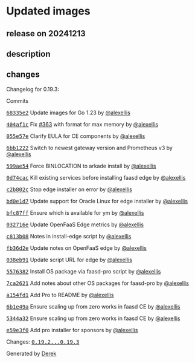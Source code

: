 # Updated images

## release on 20241213

## description

## changes

Changelog for 0.19.3:

Commits

<a class="commit-link" data-hovercard-type="commit" data-hovercard-url="https://github.com/openfaas/faasd/commit/68335e201615d8ec7e5032a185bd089a8a1c45ca/hovercard" href="https://github.com/openfaas/faasd/commit/68335e201615d8ec7e5032a185bd089a8a1c45ca"><tt>68335e2</tt></a> Update images for Go 1.23 by <a class="user-mention notranslate" data-hovercard-type="user" data-hovercard-url="/users/alexellis/hovercard" data-octo-click="hovercard-link-click" data-octo-dimensions="link_type:self" href="https://github.com/alexellis">@alexellis</a>

<a class="commit-link" data-hovercard-type="commit" data-hovercard-url="https://github.com/openfaas/faasd/commit/404af1c4d96ff84de4de26f4f4c18fd38d4a2098/hovercard" href="https://github.com/openfaas/faasd/commit/404af1c4d96ff84de4de26f4f4c18fd38d4a2098"><tt>404af1c</tt></a> Fix <a class="issue-link js-issue-link" data-error-text="Failed to load title" data-id="2302625791" data-permission-text="Title is private" data-url="https://github.com/openfaas/faasd/issues/363" data-hovercard-type="issue" data-hovercard-url="/openfaas/faasd/issues/363/hovercard" href="https://github.com/openfaas/faasd/issues/363">#363</a> with format for max memory by <a class="user-mention notranslate" data-hovercard-type="user" data-hovercard-url="/users/alexellis/hovercard" data-octo-click="hovercard-link-click" data-octo-dimensions="link_type:self" href="https://github.com/alexellis">@alexellis</a>

<a class="commit-link" data-hovercard-type="commit" data-hovercard-url="https://github.com/openfaas/faasd/commit/055e57ec5f6ef110cb07c4f8348f7b633c3e27c3/hovercard" href="https://github.com/openfaas/faasd/commit/055e57ec5f6ef110cb07c4f8348f7b633c3e27c3"><tt>055e57e</tt></a> Clarify EULA for CE components by <a class="user-mention notranslate" data-hovercard-type="user" data-hovercard-url="/users/alexellis/hovercard" data-octo-click="hovercard-link-click" data-octo-dimensions="link_type:self" href="https://github.com/alexellis">@alexellis</a>

<a class="commit-link" data-hovercard-type="commit" data-hovercard-url="https://github.com/openfaas/faasd/commit/6bb1222ebba980df4ec83c577ece21474132b920/hovercard" href="https://github.com/openfaas/faasd/commit/6bb1222ebba980df4ec83c577ece21474132b920"><tt>6bb1222</tt></a> Switch to newest gateway version and Prometheus v3 by <a class="user-mention notranslate" data-hovercard-type="user" data-hovercard-url="/users/alexellis/hovercard" data-octo-click="hovercard-link-click" data-octo-dimensions="link_type:self" href="https://github.com/alexellis">@alexellis</a>

<a class="commit-link" data-hovercard-type="commit" data-hovercard-url="https://github.com/openfaas/faasd/commit/599ae5415f9dc5bae343c02a26f32e6ecff234e1/hovercard" href="https://github.com/openfaas/faasd/commit/599ae5415f9dc5bae343c02a26f32e6ecff234e1"><tt>599ae54</tt></a> Force BINLOCATION to arkade install by <a class="user-mention notranslate" data-hovercard-type="user" data-hovercard-url="/users/alexellis/hovercard" data-octo-click="hovercard-link-click" data-octo-dimensions="link_type:self" href="https://github.com/alexellis">@alexellis</a>

<a class="commit-link" data-hovercard-type="commit" data-hovercard-url="https://github.com/openfaas/faasd/commit/0d74cac072ba236f3aa6b8e348a73fc8c132a647/hovercard" href="https://github.com/openfaas/faasd/commit/0d74cac072ba236f3aa6b8e348a73fc8c132a647"><tt>0d74cac</tt></a> Kill existing services before installing faasd edge by <a class="user-mention notranslate" data-hovercard-type="user" data-hovercard-url="/users/alexellis/hovercard" data-octo-click="hovercard-link-click" data-octo-dimensions="link_type:self" href="https://github.com/alexellis">@alexellis</a>

<a class="commit-link" data-hovercard-type="commit" data-hovercard-url="https://github.com/openfaas/faasd/commit/c2b802cbf901c66b55a97889212d25d28e69b0db/hovercard" href="https://github.com/openfaas/faasd/commit/c2b802cbf901c66b55a97889212d25d28e69b0db"><tt>c2b802c</tt></a> Stop edge installer on error by <a class="user-mention notranslate" data-hovercard-type="user" data-hovercard-url="/users/alexellis/hovercard" data-octo-click="hovercard-link-click" data-octo-dimensions="link_type:self" href="https://github.com/alexellis">@alexellis</a>

<a class="commit-link" data-hovercard-type="commit" data-hovercard-url="https://github.com/openfaas/faasd/commit/bd0e1d7718c471269d6109291976c6553f69ae3b/hovercard" href="https://github.com/openfaas/faasd/commit/bd0e1d7718c471269d6109291976c6553f69ae3b"><tt>bd0e1d7</tt></a> Update support for Oracle Linux for edge installer by <a class="user-mention notranslate" data-hovercard-type="user" data-hovercard-url="/users/alexellis/hovercard" data-octo-click="hovercard-link-click" data-octo-dimensions="link_type:self" href="https://github.com/alexellis">@alexellis</a>

<a class="commit-link" data-hovercard-type="commit" data-hovercard-url="https://github.com/openfaas/faasd/commit/bfc87ff4320888183beb0dfd04f8bdcd2a18e4f3/hovercard" href="https://github.com/openfaas/faasd/commit/bfc87ff4320888183beb0dfd04f8bdcd2a18e4f3"><tt>bfc87ff</tt></a> Ensure which is available for ym by <a class="user-mention notranslate" data-hovercard-type="user" data-hovercard-url="/users/alexellis/hovercard" data-octo-click="hovercard-link-click" data-octo-dimensions="link_type:self" href="https://github.com/alexellis">@alexellis</a>

<a class="commit-link" data-hovercard-type="commit" data-hovercard-url="https://github.com/openfaas/faasd/commit/032716e3e974da04d2f93e919cb8c939daf6bf26/hovercard" href="https://github.com/openfaas/faasd/commit/032716e3e974da04d2f93e919cb8c939daf6bf26"><tt>032716e</tt></a> Update OpenFaaS Edge metrics by <a class="user-mention notranslate" data-hovercard-type="user" data-hovercard-url="/users/alexellis/hovercard" data-octo-click="hovercard-link-click" data-octo-dimensions="link_type:self" href="https://github.com/alexellis">@alexellis</a>

<a class="commit-link" data-hovercard-type="commit" data-hovercard-url="https://github.com/openfaas/faasd/commit/c813b0810b8b74dd58d957d54637d8d293ff2089/hovercard" href="https://github.com/openfaas/faasd/commit/c813b0810b8b74dd58d957d54637d8d293ff2089"><tt>c813b08</tt></a> Notes in install-edge script by <a class="user-mention notranslate" data-hovercard-type="user" data-hovercard-url="/users/alexellis/hovercard" data-octo-click="hovercard-link-click" data-octo-dimensions="link_type:self" href="https://github.com/alexellis">@alexellis</a>

<a class="commit-link" data-hovercard-type="commit" data-hovercard-url="https://github.com/openfaas/faasd/commit/fb36d2e5aa50800ad9af758c04459f5a203a528d/hovercard" href="https://github.com/openfaas/faasd/commit/fb36d2e5aa50800ad9af758c04459f5a203a528d"><tt>fb36d2e</tt></a> Update notes on OpenFaaS edge by <a class="user-mention notranslate" data-hovercard-type="user" data-hovercard-url="/users/alexellis/hovercard" data-octo-click="hovercard-link-click" data-octo-dimensions="link_type:self" href="https://github.com/alexellis">@alexellis</a>

<a class="commit-link" data-hovercard-type="commit" data-hovercard-url="https://github.com/openfaas/faasd/commit/038eb91191ef0c05a6c609f0d533492857522fa7/hovercard" href="https://github.com/openfaas/faasd/commit/038eb91191ef0c05a6c609f0d533492857522fa7"><tt>038eb91</tt></a> Update script URL for edge by <a class="user-mention notranslate" data-hovercard-type="user" data-hovercard-url="/users/alexellis/hovercard" data-octo-click="hovercard-link-click" data-octo-dimensions="link_type:self" href="https://github.com/alexellis">@alexellis</a>

<a class="commit-link" data-hovercard-type="commit" data-hovercard-url="https://github.com/openfaas/faasd/commit/5576382d96aef6ced718d303a0542a82fd0981b7/hovercard" href="https://github.com/openfaas/faasd/commit/5576382d96aef6ced718d303a0542a82fd0981b7"><tt>5576382</tt></a> Install OS package via faasd-pro script by <a class="user-mention notranslate" data-hovercard-type="user" data-hovercard-url="/users/alexellis/hovercard" data-octo-click="hovercard-link-click" data-octo-dimensions="link_type:self" href="https://github.com/alexellis">@alexellis</a>

<a class="commit-link" data-hovercard-type="commit" data-hovercard-url="https://github.com/openfaas/faasd/commit/7ca2621c983fd32487d28e6e578369f3ccedd3ab/hovercard" href="https://github.com/openfaas/faasd/commit/7ca2621c983fd32487d28e6e578369f3ccedd3ab"><tt>7ca2621</tt></a> Add notes about other OS packages for faasd-pro by <a class="user-mention notranslate" data-hovercard-type="user" data-hovercard-url="/users/alexellis/hovercard" data-octo-click="hovercard-link-click" data-octo-dimensions="link_type:self" href="https://github.com/alexellis">@alexellis</a>

<a class="commit-link" data-hovercard-type="commit" data-hovercard-url="https://github.com/openfaas/faasd/commit/a154fd1bc05045b89f27a327dfba6a46e6a5eae5/hovercard" href="https://github.com/openfaas/faasd/commit/a154fd1bc05045b89f27a327dfba6a46e6a5eae5"><tt>a154fd1</tt></a> Add Pro to README by <a class="user-mention notranslate" data-hovercard-type="user" data-hovercard-url="/users/alexellis/hovercard" data-octo-click="hovercard-link-click" data-octo-dimensions="link_type:self" href="https://github.com/alexellis">@alexellis</a>

<a class="commit-link" data-hovercard-type="commit" data-hovercard-url="https://github.com/openfaas/faasd/commit/6b1e49a2a5b879dd599501e38c4eb5decadba6df/hovercard" href="https://github.com/openfaas/faasd/commit/6b1e49a2a5b879dd599501e38c4eb5decadba6df"><tt>6b1e49a</tt></a> Ensure scaling up from zero works in faasd CE by <a class="user-mention notranslate" data-hovercard-type="user" data-hovercard-url="/users/alexellis/hovercard" data-octo-click="hovercard-link-click" data-octo-dimensions="link_type:self" href="https://github.com/alexellis">@alexellis</a>

<a class="commit-link" data-hovercard-type="commit" data-hovercard-url="https://github.com/openfaas/faasd/commit/5344a32472e1645ea28457b494bf950a04a08c76/hovercard" href="https://github.com/openfaas/faasd/commit/5344a32472e1645ea28457b494bf950a04a08c76"><tt>5344a32</tt></a> Ensure scaling up from zero works in faasd CE by <a class="user-mention notranslate" data-hovercard-type="user" data-hovercard-url="/users/alexellis/hovercard" data-octo-click="hovercard-link-click" data-octo-dimensions="link_type:self" href="https://github.com/alexellis">@alexellis</a>

<a class="commit-link" data-hovercard-type="commit" data-hovercard-url="https://github.com/openfaas/faasd/commit/e59e3f0cb6400934740c7210acbd5399ab19812f/hovercard" href="https://github.com/openfaas/faasd/commit/e59e3f0cb6400934740c7210acbd5399ab19812f"><tt>e59e3f0</tt></a> Add pro installer for sponsors by <a class="user-mention notranslate" data-hovercard-type="user" data-hovercard-url="/users/alexellis/hovercard" data-octo-click="hovercard-link-click" data-octo-dimensions="link_type:self" href="https://github.com/alexellis">@alexellis</a>

Changes: <a class="commit-link" href="https://github.com/openfaas/faasd/compare/0.19.2...0.19.3"><tt>0.19.2...0.19.3</tt></a>

Generated by <a href="https://github.com/alexellis/derek/">Derek</a>

